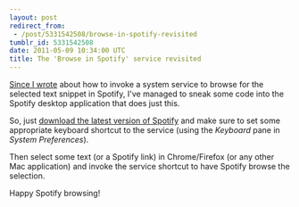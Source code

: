```yaml
---
layout: post
redirect_from:
 - /post/5331542508/browse-in-spotify-revisited
tumblr_id: 5331542508
date: 2011-05-09 10:34:00 UTC
title: The 'Browse in Spotify' service revisited
---
```


[Since I wrote](http://log.arrelid.com/post/2510765809/a-search-in-spotify-service-for-mac-os-x) about how to invoke a system service to browse for the selected text snippet in Spotify, I've managed to sneak some code into the Spotify desktop application that does just this.

So, just [download the latest version of Spotify](http://spotify.com/download) and make sure to set some appropriate keyboard shortcut to the service (using the _Keyboard_ pane in _System Preferences_).

Then select some text (or a Spotify link) in Chrome/Firefox (or any other Mac application) and invoke the service shortcut to have Spotify browse the selection.

Happy Spotify browsing!
